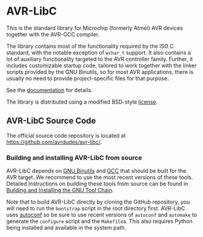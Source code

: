# AVR-LibC

This is the standard library for Microchip (formerly Atmel) AVR
devices together with the AVR-GCC compiler.

The library contains most of the functionality required by the ISO C
standard, with the notable exception of `wchar_t` support. It also
contains a lot of auxiliary functionality targeted to the AVR
controller family. Further, it includes customizable startup code,
tailored to work together with the linker scripts provided by the GNU
Binutils, so for most AVR applications, there is usually no need to
provide project-specific files for that purpose.

See the [documentation](https://avrdudes.github.io/avr-libc/)
for details.

The library is distributed using a modified BSD-style
[license](LICENSE).

## AVR-LibC Source Code

The official source code repository is located at
https://github.com/avrdudes/avr-libc/.

### Building and installing AVR-LibC from source

AVR-LibC depends on [GNU Binutils](https://sourceware.org/binutils/) and
[GCC](https://gcc.gnu.org/) that should be built for the AVR target. We
recommend to use the most recent versions of these tools. Detailed instructions
on building these tools from source can be found in
[Building and Installing the GNU Tool Chain](https://avrdudes.github.io/avr-libc/avr-libc-user-manual/install_tools.html).

Note that to build AVR-LibC directly by cloning the GitHub repository, you will
need to run the `bootstrap` script in the root directory first. AVR-LibC uses
[autoconf](https://www.gnu.org/software/autoconf/) so be sure to use recent
versions of `autoconf` and `automake` to generate the `configure` script and
the `Makefile`s. This also requires Python being installed and available in
the system path.
